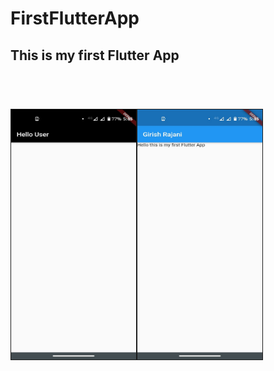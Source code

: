 # FirstFlutterApp

<h2> This is my first Flutter App </h2><br>
<h1><img src = "/SC1.jpeg" border="1" width="200" height="400"><img src = "/SC2..jpeg" border="1" width="200" height="400"></h1>
